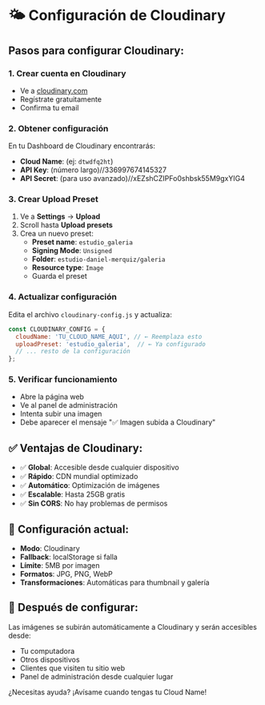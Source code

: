 # 🌤️ Configuración de Cloudinary

## Pasos para configurar Cloudinary:

### 1. Crear cuenta en Cloudinary
- Ve a [cloudinary.com](https://cloudinary.com)
- Regístrate gratuitamente
- Confirma tu email

### 2. Obtener configuración
En tu Dashboard de Cloudinary encontrarás:
- **Cloud Name**: (ej: `dtwdfq2ht`)
- **API Key**: (número largo)//336997674145327
- **API Secret**: (para uso avanzado)//xEZshCZIPFo0shbsk55M9gxYIG4

### 3. Crear Upload Preset
1. Ve a **Settings** → **Upload**
2. Scroll hasta **Upload presets**
3. Crea un nuevo preset:
   - **Preset name**: `estudio_galeria`
   - **Signing Mode**: `Unsigned`
   - **Folder**: `estudio-daniel-merquiz/galeria`
   - **Resource type**: `Image`
   - Guarda el preset

### 4. Actualizar configuración
Edita el archivo `cloudinary-config.js` y actualiza:

```javascript
const CLOUDINARY_CONFIG = {
  cloudName: 'TU_CLOUD_NAME_AQUI', // ← Reemplaza esto
  uploadPreset: 'estudio_galeria',  // ← Ya configurado
  // ... resto de la configuración
};
```

### 5. Verificar funcionamiento
- Abre la página web
- Ve al panel de administración
- Intenta subir una imagen
- Debe aparecer el mensaje "✅ Imagen subida a Cloudinary"

## ✅ Ventajas de Cloudinary:
- ✅ **Global**: Accesible desde cualquier dispositivo
- ✅ **Rápido**: CDN mundial optimizado
- ✅ **Automático**: Optimización de imágenes
- ✅ **Escalable**: Hasta 25GB gratis
- ✅ **Sin CORS**: No hay problemas de permisos

## 🔧 Configuración actual:
- **Modo**: Cloudinary
- **Fallback**: localStorage si falla
- **Límite**: 5MB por imagen
- **Formatos**: JPG, PNG, WebP
- **Transformaciones**: Automáticas para thumbnail y galería

## 📱 Después de configurar:
Las imágenes se subirán automáticamente a Cloudinary y serán accesibles desde:
- Tu computadora
- Otros dispositivos
- Clientes que visiten tu sitio web
- Panel de administración desde cualquier lugar

¿Necesitas ayuda? ¡Avísame cuando tengas tu Cloud Name!
